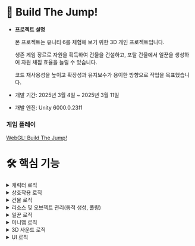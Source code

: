 # 🔨 Build The Jump!

* <b>프로젝트 설명</b>

  본 프로젝트는 유니티 6를 체험해 보기 위한 3D 개인 프로젝트입니다.
  
  생존 게임 장르로 자원을 획득하여 건물을 건설하고, 포탈 건물에서 일꾼을 생성하여 자원 채집 효율을 늘릴 수 있습니다.
  
  코드 재사용성을 높이고 확장성과 유지보수가 용이한 방향으로 작업을 목표했습니다.
  
* 개발 기간: 2025년 3월 4일 ~ 2025년 3월 11일
* 개발 엔진: Unity 6000.0.23f1

### 게임 플레이
[WebGL: Build The Jump!](https://play.unity.com/en/games/1bbb1716-136c-47b4-800f-d44c4d4bd98f/build-the-jump)

# 🛠️ 핵심 기능

<details>
<summary>캐릭터 로직</summary>

### 물리 연산 [ 🔗 P_Rigidbody ](https://github.com/SpartaCodingClub/BuildTheJump/blob/main/Assets/Scripts/Player/P_Rigidbody.cs)
Character Controller로 캐릭터를 제어하고 있으며, 물리 연산은 P_Rigidbody에서 제어하고 있습니다.

물리 연산을 위해 FixedUpdate 생명 주기에서 함수를 호출하고 있습니다.

```csharp
private void FixedUpdate()
{
    Rotate();  // 캐릭터의 방향 갱신
    Move();    // 물리 연산
}
```

캐릭터가 움직이는 방향대로 부드러운 회전을 하기 위해 LookRotation을 Slerp 함수를 통해 회전을 구현했습니다.
```csharp
private void Rotate()
{
    if (readValue.magnitude == 0.0f)
    {
        return;
    }

    Vector3 forward = Managers.Camera.Main.transform.forward;
    forward.y = 0.0f;
    forward.Normalize();

    Vector3 right = Managers.Camera.Main.transform.right;
    right.y = 0.0f;
    right.Normalize();

    direction = right * readValue.x + forward * readValue.y;
    Quaternion targetRotation = Quaternion.LookRotation(direction);
    transform.rotation = Quaternion.Slerp(transform.rotation, targetRotation, ROTATE_SPEED * Time.fixedDeltaTime);
}
```

Lerp 함수를 통해 가속도 및 감속도를 구현했습니다.

캐릭터는 항상 중력의 영향을 받으며, isGrounded 상태에서 점프 키를 누르면 P_Rigidbody의 velocity.y 값을 조절하여 포물선 운동을 구현했습니다.
```csharp
private void Move()
{
    float verticalVelocity = velocity.y;
    Vector3 targetVelocity = (readValue.magnitude > 0.0f) ? moveSpeed * direction : Vector3.zero;
    velocity = Vector3.Lerp(velocity, targetVelocity, moveSpeed * 2.0f * Time.fixedDeltaTime);
    velocity.y = verticalVelocity;

    if (isGrounded)
    {
        if (jumping)
        {
            velocity.y = JUMP_FORCE;
            animationHandler.SetTrigger(Define.ID_JUMP);
        }
        else
        {
            velocity.y = 0.0f;
        }
    }
    else
    {
        velocity.y -= GRAVITY * Time.fixedDeltaTime;
    }

    animationHandler.SetBool(Define.ID_GROUND, isGrounded);
    animationHandler.SetBool(Define.ID_MOVE, velocity.magnitude > 1.0f);

    controller.Move(velocity * Time.fixedDeltaTime);
    isGrounded = controller.isGrounded;
}
```
</details>

<details>
<summary>상호작용 로직</summary>

![Interaction](https://github.com/user-attachments/assets/abed9a28-0d4a-4dba-9b54-c51a4ad32591)

### 상호작용 [ 🔗 P_Interaction ](https://github.com/SpartaCodingClub/BuildTheJump/blob/main/Assets/Scripts/Player/P_Interaction.cs)

모든 키 이벤트는 New Input SYstem으로 제어하고 있으며, Start 문에서 New Input System의 제너레이트 함수를 통해 이벤트를 연결했습니다.
```csharp
private void Start()
{
    if (isPlayer == false)
    {
        return;
    }

    // 상호작용 중 움직이면, 상호작용 종료
    Managers.Input.System.Player.Move.performed += OnInteraction;
    Managers.Input.System.Player.Jump.performed += OnInteraction;
}
```

P_Interaction 스크립트는 델리게이트를 활용하여 상호작용에 진입함을 관리합니다.
```csharp
public event Action OnInteractionEnter;
```

상호작용 중인 오브젝트가 자원 오브젝트라면, 체력 UI를 표시하고, SP (스태미너)가 부족하면 행동을 중단합니다.

또한 상호작용에 필요한 도구가 있다면 장비하고, AnimationHandler를 통해 애니메이션 상태를 관리하고, 위에서 선언한 델리게이트를 통해 플레이어의 움직임을 제어합니다.

```csharp
public void InteractionEnter()
{
    if (isPlayer)
    {
        // 플레이어가 공격 중인 대상이 자원 오브젝트라면, 체력바 UI를 표시
        ResourceObject resourceObject = InteractableObject as ResourceObject;
        if (resourceObject != null)
        {
            // SP가 부족하다면 무시
            if (Managers.Game.CurrentSP < SP)
            {
                Managers.UI.Open<UI_FloatingText>().UpdateUI("스태미너가 부족합니다.", transform.position + Vector3.right * 3.0f, Color.red);
                return;
            }

            resourceObject.Open_ObjectStatusUI();
        }
    }

    GameObject equipment = equipments[(int)InteractableObject.Type];
    if (equipment != null)
    {
        // 상호작용에 필요한 장비를 장착
        equipment.SetActive(true);
    }
    else
    {
        // 장비가 없다면 즉시 상호작용
        InteractableObject.InteractionEnter();
    }

    Interaction = true;

    animationHandler.SetBool(Define.ID_ACTION, true);
    animationHandler.SetTrigger(InteractableObject.Type);

    // 상호작용이 시작되었다면, 플레이어를 일시정지
    OnInteractionEnter?.Invoke();
}
```

### 상호작용 찾기 [ 🔗 P_InteractionFinder ](https://github.com/SpartaCodingClub/BuildTheJump/blob/main/Assets/Scripts/Player/P_InteractionFinder.cs)

P_InteractionFinder 스크립트는 OverlapSphereNonAlloc 함수를 이용해, 주변 반경에서 InteractableObject(상호작용 가능한 오브젝트)를 찾습니다.

NonAlloc 함수의 가장 큰 차이점은, 미리 만들어진 배열을 이용해 GC 호출을 최소화 합니다.

```csharp
for (int i = 0; i < objectColliders.Length; i++) objectColliders[i] = null;
if (Physics.OverlapSphereNonAlloc(transform.position, RADIUS, objectColliders, objectLayer) == 0)
{
    this.target = null;
    Close_KeyUI();
    return;
}
```

탐색한 배열에서 가장 가까운 대상을 탐색하여 상호작용 UI를 노출시킵니다.

UI는 대상의 WorldPosition을 ScreenPosition으로 변환하여 상호작용 가능한 오브젝트의 위치에서 표시될 수 있도록 위치를 갱신합니다.
```csharp
private void Update()
{
    // 이미 상호작용 중이라면 무시
    if (interaction.Interaction)
    {
        return;
    }

    // 자원 탐색
    for (int i = 0; i < objectColliders.Length; i++) objectColliders[i] = null;
    if (Physics.OverlapSphereNonAlloc(transform.position, RADIUS, objectColliders, objectLayer) == 0)
    {
        this.target = null;
        Close_KeyUI();
        return;
    }

    // 가장 가까운 자원 탐색
    var target = GetTarget();
    if (target != this.target)
    {
        Close_KeyUI();
    }

    // 상호작용 UI 표시
    this.target = target;
    Open_KeyUI();
}
```

상호작용이 시작될 때, 대상 오브젝트를 바라봅니다.

다만 대상 오브젝트의 위에 있을 때, Z 축 회전 방지를 위해 아래 코드를 추가했습니다.
```csharp
// Z축 기울임 방지
Vector3 lookAtPosition = new(target.position.x, transform.position.y, target.position.z);
transform.LookAt(lookAtPosition);
```

</details>

<details>
<summary>건물 로직</summary>

![Build](https://github.com/user-attachments/assets/18415d6c-8fbc-47d9-9504-34f417ea4d9f)

## 건물

### 빌드 관리 [ 🔗 BuildManager ](https://github.com/SpartaCodingClub/BuildTheJump/blob/main/Assets/Scripts/Managers/BuildingManager.cs)

BuildManager에서 NewInputSystem 이벤트를 활용해 건설 위치를 결정할 때(OnBuild), 건설이 시작되었을 때(OnConfirm), 취소됬을 때를(OnCancel) 관리하고 있습니다.
```csharp
public void Initialize()
{
    layerMask = LayerMask.GetMask(Define.LAYER_GROUND);

    Managers.Input.System.UI_Building.Build.performed += OnBuild;
    Managers.Input.System.UI_Building.Confirm.canceled += OnConfirm;
    Managers.Input.System.UI_Building.Cancel.started += OnCancel;
}
```

건설이 시작되면, 현재 건설 중인 건물의 정보를 관리하고, 다른 UI 창은 활성화할 수 없도록 기존 UI InputSystem은 비활성화하고, ESC 키를 눌렀을 때 건설 취소가 가능하도록 UI_Building InputSystme을 활성화 시켜줍니다.
```csharp
public void Build(BuildingData buildingData)
{
    buildingObject = Managers.Resource.Instantiate(buildingData.name, Vector3.zero, Define.PATH_BUILDING).GetComponent<BuildingObject>();

    Managers.Input.System.UI.Disable();
    Managers.Input.System.UI_Building.Enable();
}
```

### 건물 [ 🔗 BuildingObject ](https://github.com/SpartaCodingClub/BuildTheJump/blob/main/Assets/Scripts/Objects/BuildingObject.cs)
모든 건물은 BudilngObject를 상속받아 관리하고 있습니다.

BuildingObject가 confirm 전의 상태(건설 중)라면, 설치할 layer가 ground인지 확인합니다.

groundLayer가 아니라면, Material의 색상을 붉은 계열로 변경하여 사용자에게 건설이 불가능한 위치임을 알립니다.

```csharp
layer = LayerMask.NameToLayer(Define.LAYER_GROUND);

private void OnTriggerStay(Collider other)
{
    if (confirm)
    {
        return;
    }

    if (other.gameObject.layer == layer)
    {
        return;
    }

    CanBuild = false;
    meshRenderer.material.SetColor(Define.EMISSION_COLOR, Define.RED);
}
```

건설이 가능한 위치라면 Material의 색상을 푸른 계열로 변경합니다.
```csharp
private void OnTriggerExit(Collider other)
{
    if (confirm)
    {
        return;
    }

    meshRenderer.material.SetColor(Define.EMISSION_COLOR, Define.BLUE);
    CanBuild = true;
}
```

건설을 확정하면(건설을 시작하면) 충돌 처리를 위해 isTrigger를 비활성화 하고, 건설 상태를 확인할 수 있는 UI를 표시합니다.
```csharp
public void Confirm()
{
    meshCollider.isTrigger = false;
    confirm = true;

    buildingStatusUI.UpdateUI_Build(baseData as BuildingData);
    Managers.Resource.Instantiate(Define.EFFECT_BUILD, transform.position, Define.PATH_EFFECT);
}
```

### 이펙트 [ 🔗 ParticleHandler ](https://github.com/SpartaCodingClub/BuildTheJump/blob/main/Assets/Scripts/Handlers/ParticleHandler.cs)
위 Confirm 함수에서 건설 시작과 동시에 아래 코드를 통해, 파티클을 활용한 이펙트를 생성하며, 모든 파티클은 재사용(풀링)을 위해 ParticleHandler에서 관리합니다.
```csharp
public void Confirm()
{
    Managers.Resource.Instantiate(Define.EFFECT_BUILD, transform.position, Define.PATH_EFFECT);
}
```

파티클 시스템 종료 시점을 감지하기 위해 ParticleSystem의 stopAction에 콜백을 연결했습니다.

OnParticleSystemStopped 이벤트 함수를 통해 오브젝트 풀링을 위한 ResourceManager의 Destroy 함수를 통해 객체를 관리(파괴)했습니다.

```csharp
private void Awake()
{
    _particleSystem = GetComponent<ParticleSystem>();

    var main = _particleSystem.main;
    main.stopAction = ParticleSystemStopAction.Callback;
}

private void OnParticleSystemStopped()
{
    Managers.Resource.Destroy(gameObject);
}
```

</details>


<details>
<summary>리소스 및 오브젝트 관리(동적 생성, 풀링)</summary>

### 리소스 관리 [ 🔗 Resource Manager ](https://github.com/SpartaCodingClub/BuildTheJump/blob/main/Assets/Scripts/Managers/ResourceManager.cs)

각 아이콘은 Atals로 압축하여 게임 시작 후 캐싱하고 있습니다.

캐싱된 아이콘은 GetSprite 함수로 id 값을 통해 아이콘을 불러올 수 있도록 했습니다.

```csharp
public enum SpriteType
{
    Item,
    Building,
    Rarity,
    Unit,
    Count
}
  
private readonly SpriteAtlas[] atlas = new SpriteAtlas[(int)SpriteType.Count];

public Sprite GetSprite(SpriteType type, string name) => atlas[(int)type].GetSprite(name);

public void Initialize()
{
    string[] names = Enum.GetNames(typeof(SpriteType));
    for (int i = 0; i < atlas.Length; i++)
    {
        SpriteAtlas atlas = Resources.Load<SpriteAtlas>($"{Define.PATH_ATLAS}/Atlas_{names[i]}");
        this.atlas[i] = atlas;
    }
}
```

ResourceManager는 Instatiate 함수를 통해 Resource 폴더에 있는 오브젝트를 동적으로 생성할 수 있고, 풀링된 오브젝트가 있다면 풀링된 오브젝트를 우선하여 생성합니다.
```csharp
public GameObject Instantiate(string key, Vector3 position, string pathType = Define.PATH_OBJECT)
{
    GameObject gameObject = Managers.Pool.TryPop(key);
    if (gameObject == null)
    {
        string path = $"{pathType}/{key}";
        GameObject original = Resources.Load<GameObject>(path);
        if (original == null)
        {
            Debug.LogWarning($"Failed to Load<GameObject>({path})");
            return null;
        }

        gameObject = Instantiate(original);
    }

    gameObject.transform.position = position;
    return gameObject;
}
```

ResourceManager의 Destroy 함수 역시 풀링이 가능한 오브젝트인지 확인한 후, 풀링이 가능한 오브젝트라면 PoolManager에게 오브젝트 제어권을 넘깁니다.
```csharp
public void Destroy(GameObject gameObject)
{
    if (gameObject.TryGetComponent<Poolable>(out var poolable))
    {
        Managers.Pool.Push(poolable);
        return;
    }

    Object.Destroy(gameObject);
}
```

### 오브젝트 풀링 [ 🔗 PoolManager ](https://github.com/SpartaCodingClub/BuildTheJump/blob/main/Assets/Scripts/Managers/PoolManager/Pool.cs)

유니티에서 제공하는 IObjectPool을 활용하여 오브젝트 풀링을 적용했습니다.
```csharp
private readonly IObjectPool<GameObject> objectPool;

objectPool = new ObjectPool<GameObject>(CreateFunc, ActionOnGet, ActionOnRelease, ActionOnDestroy);
```

</details>



<details>
<summary>일꾼 로직</summary>

![Worker](https://github.com/user-attachments/assets/b4c5361e-a494-4b0a-8fbe-08bc456473ba)

### 일꾼 [ 🔗 P_Worker ](https://github.com/SpartaCodingClub/BuildTheJump/blob/main/Assets/Scripts/Player/P_Worker.cs)

일꾼은 '포탈' 건물에서 소환할 수 있으며, 일꾼은 가장 가까운 자원 오브젝트를 찾아 자원을 채집합니다.

일꾼은 NavMeshAgent를 통한 길찾기와, 상태 패턴으로 일꾼의 상태를 관리하고 있습니다.

```csharp
private void Update()
{
    switch (state)
    {
        case WorkerState.Interact:
            navMeshAgent.enabled = false;
            Interaction();
            break;
        case WorkerState.Interaction:
            if (target == null) SetState(WorkerState.Idle);
            break;
    }
}

public void SetState(WorkerState state)
{
    switch (state)
    {
        case WorkerState.Idle:
            StartCoroutine(Targeting());
            break;
        case WorkerState.Move:
            SetDestination(target.position, () => SetState(WorkerState.Interact));
            break;
        case WorkerState.Interact:
            animationHandler.SetBool(Define.ID_MOVE, false);
            break;
    }

    this.state = state;
}
```

일꾼의 공격 속도 및 이동 속도에 따라 애니메이션 속도를 변경합니다.
```csharp
public void SetStats(UnitData unitData)
{
    animationHandler.Animator.SetFloat(Define.ID_ACTION_SPEED, unitData.actionSpeed);
    animationHandler.Animator.SetFloat(Define.ID_MOVE_SPEED, unitData.moveSpeed / Define.WORKER_MOVE_SPEED);

    navMeshAgent.speed = unitData.moveSpeed;
}
```

일꾼이 navMeshAgent를 이용해 타겟에게 이동하고, 이동이 완료되었는지 특정 간격(INTERVAL)으로 코루틴을 통해 확인합니다.

이동이 완료되면 onComplete 콜백을 통해 다음 행동을 지정할 수 있습니다.

```csharp
private IEnumerator Moving(Action onComplete = null)
{
    do yield return INTERVAL;
    while (navMeshAgent.pathPending || navMeshAgent.remainingDistance > P_InteractionFinder.RADIUS);

    onComplete?.Invoke();
}
```
</details>



<details>
<summary>미니맵 로직</summary>

### 미니맵 [ 🔗 UI_Minimap ](https://github.com/SpartaCodingClub/BuildTheJump/blob/main/Assets/Scripts/UI/UI_Minimap.cs)
미니맵은 팰월드에서 영감을 받아 제작되었으며, 건물과 일꾼의 방향과 위치를 표시합니다.

단, 10m 이내의 오브젝트는 표시하지 않습니다.

플레이어의 현재 방향을 계산하고, SetPositionX 함수에서 삼각 함수를 통해 각 방향(동, 서, 남, 북)을 미니맵에 표시합니다.
```csharp
private void UpdateContent()
{
    float eulerAngle = (player.eulerAngles.y - offsetY + 360.0f) % 360.0f;
    SetPositionX(textSouth, eulerAngle, 0.0f);
    SetPositionX(textWest, eulerAngle, 90.0f);
    SetPositionX(textNorth, eulerAngle, 180.0f);
    SetPositionX(textEast, eulerAngle, 270.0f);
}
```

플레이어 위치로부터 건물과 일꾼의 방향을 구한 후, UI_MinimapItem의 정보를 갱신합니다.
```csharp
Vector3 direction = minimapItem.Target.position - player.position;
float targetAngle = Mathf.Atan2(-direction.x, -direction.z) * Mathf.Rad2Deg;
float normalizedAngle = (player.eulerAngles.y - targetAngle + 360.0f) % 360.0f / 360.0f;
float x = Mathf.Lerp(-sliderWidth, sliderWidth, normalizedAngle);
minimapItem.UpdateUI(x, direction.magnitude);
```


### 미니맵 오브젝트 [ 🔗 UI_MinimapItem ](https://github.com/SpartaCodingClub/BuildTheJump/blob/main/Assets/Scripts/UI/UI_MinimapItem.cs)
건물과 일꾼이 생성될때 아래 코드를 통해 MinimapUI에 새 MinimapItem을 추가합니다.
```csharp
Managers.UI.MinimapUI.AddItem(buildingObject.transform, SpriteType.Building, id);
```

MinimapUI에서 호출된 UpdateUI 함수를 통해 현재 오브젝트까지 남은 거리를 갱신해주고, 거리가 가까워진다면(10m 이내 거리) 해당 MinimapItemUI를 숨깁니다.
```csharp
public void UpdateUI(float x, float distance)
{
    bool isClose = distance < MIN_DISTANCE;
    if (isClose != this.isClose)
    {
        this.isClose = isClose;
        if (this.isClose)
        {
            open.Pause();
            close.Restart();
        }
        else
        {
            close.Pause();
            open.Restart();
        }
    }

    rectTransform.anchoredPosition = new(x, rectTransform.anchoredPosition.y);
    textDistance.text = $"{distance:F1}m";
}
```
</details>



<details>
<summary>3D 사운드 로직</summary>

### 3D 사운드
기본적으로 유니티 웹 빌드는 3D 사운드를 지원하지 않습니다.

웹 빌드에서 3D 사운드를 연출하기 위해 오브젝트와 플레이어(Audio Listner)와의 거리를 계산하여 볼륨을 줄이는 방식으로 사용했습니다.
```csharp
public class AudioSourceHandler : MonoBehaviour
{
    private float originalVolume;
    private AudioSource audioSource;
    private Transform player;

    private void Awake()
    {
        audioSource = GetComponent<AudioSource>();
        originalVolume = audioSource.volume;
        player = Managers.Game.Player.transform;
    }

    private void Update()
    {
        float distance = Vector3.Distance(transform.position, player.position);
        audioSource.volume = Mathf.Clamp01(1 - (distance / 20.0f)) * originalVolume;
        audioSource.panStereo = Mathf.Clamp((player.position.x - transform.position.x) * 0.1f, -1f, 1f);
    }
}
```
</details>

<details>
<summary>UI 로직</summary>

### 트위닝 시퀀스 관리 [ 🔗 SequenceHandler ](https://github.com/SpartaCodingClub/BuildTheJump/blob/main/Assets/Scripts/Handlers/SequenceHandler.cs)

UI 애니메이션을 관리하기 위해 DoTween 플러그인을 사용했고, DoTween의 Sequence 관리를 위한 SequenceHandler를 만들었습니다.

SequenceHandler는 Sequence 할당, 해제, 바인딩을 관리해 줍니다.

```csharp
public class SequenceHandler
{
    public Sequence Open { get; private set; }
    public Sequence Close { get; private set; }

    public void Initialize()
    {
        Open = Utility.RecyclableSequence();
        Close = Utility.RecyclableSequence();
    }

    public void Deinitialize()
    {
        Open.Kill();
        Close.Kill();
    }

    public void Bind(UIState type, params Func<Sequence>[] sequences)
    {
        Sequence sequence = sequences[0]();
        for (int i = 1; i < sequences.Length; i++)
        {
            sequence.Join(sequences[i]());
        }

        switch (type)
        {
            case UIState.Open:
                Open.Append(sequence);
                break;
            case UIState.Close:
                Close.Append(sequence);
                break;
        }
    }
}
```

### 베이스 UI [ 🔗 UI_Base ](https://github.com/SpartaCodingClub/BuildTheJump/blob/main/Assets/Scripts/UI/UI_Base.cs)

모든 UI는 UI_Base를 상속받아 만들어 지며, UI가 열리는 중이거나, 닫히는 중일때는 상호작용되지 않도록 처리했습니다.

또한, 해당 상태와 바인딩되어 있는 sequence(애니메이션)를 재생해 줍니다.

```csharp
public virtual void Open()
{
    canvasGroup.interactable = true;
    canvasGroup.blocksRaycasts = true;

    sequenceHandler.Open.Restart();
}

public virtual void Close()
{
    canvasGroup.interactable = false;
    canvasGroup.blocksRaycasts = false;

    sequenceHandler.Close.Restart();
}
```

자식 객체에는 자식에 정의된 enum으로 편하게 접근할 수 있도록 BindChildren 함수를 만들었습니다.

```csharp
protected void BindChildren(Type enumType)
{
    var names = Enum.GetNames(enumType);
    foreach (var name in names)
    {
        RectTransform child = gameObject.FindComponent<RectTransform>(name);
        children.Add(child);
    }
}
```

### UI 매니저 [ 🔗 UI Manager ](https://github.com/SpartaCodingClub/BuildTheJump/blob/main/Assets/Scripts/Managers/UIManager.cs)

UI Manager는 모든 UI를 UI를 생성하고 MenuUI를 관리하고 있습니다.

Menu UI가 열릴 때 이전에 열린 Menu UI가 있다면, 닫아줍니다.

```csharp
public bool Close_MenuUI<T>() where T : UI_Base
{
    if (CurrentMenuUI == null)
    {
        return false;
    }

    UI_Base menuUI = CurrentMenuUI;
    menuUI.Close();

    CurrentMenuUI = null;
    return menuUI is T;
}
```

</details>
